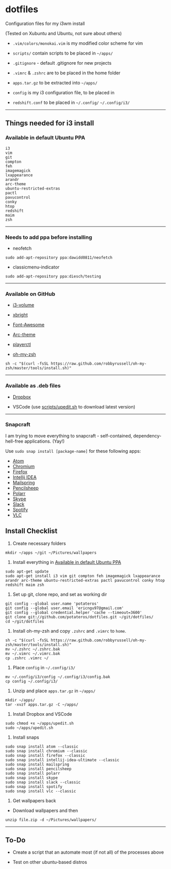# dotfiles

Configuration files for my i3wm install

(Tested on Xubuntu and Ubuntu, not sure about others)

- `.vim/colors/monokai.vim` is my modified color scheme for vim

- `scripts/` contain scripts to be placed in `~/apps/`

- `.gitignore` - default .gitignore for new projects

- `.vimrc` & `.zshrc` are to be placed in the home folder

- `apps.tar.gz` to be extracted into `~/apps/`

- `config` is my i3 configuration file, to be placed in

- `redshift.conf` to be placed in `~/.config/`
`~/.config/i3/`
---

## Things needed for i3 install


### Available in default Ubuntu PPA
```
i3
vim
git
compton
feh
imagemagick
lxappearance
arandr
arc-theme
ubuntu-restricted-extras
pactl
pavucontrol
conky
htop
redshift
maim
zsh
```

---

### Needs to add ppa before installing
- neofetch
```
sudo add-apt-repository ppa:dawidd0811/neofetch
```
- classicmenu-indicator
```
sudo add-apt-repository ppa:diesch/testing
```

---

### Available on GitHub

- [i3-volume](https://github.com/hastinbe/i3-volume)

- [xbright](https://github.com/snobb/xbright)

- [Font-Awesome](https://github.com/FortAwesome/Font-Awesome/releases)

- [Arc-theme](https://github.com/horst3180/Arc-theme)

- [playerctl](https://github.com/acrisci/playerctl/releases)

- [oh-my-zsh](https://github.com/robbyrussell/oh-my-zsh)

`sh -c "$(curl -fsSL https://raw.github.com/robbyrussell/oh-my-zsh/master/tools/install.sh)"`

---

### Available as .deb files

- [Dropbox](https://www.dropbox.com/install-linux)

- VSCode (use [scripts/upedit.sh](./scripts/upedit.sh) to download latest version)

---

### Snapcraft
I am trying to move everything to snapcraft - self-contained, dependency-hell-free applications. (Yay!)

Use `sudo snap install [package-name]` for these following apps:
- [Atom](https://snapcraft.io/atom)
- [Chromium](https://snapcraft.io/chromium)
- [Firefox](https://snapcraft.io/firefox)
- [Intellij IDEA](https://snapcraft.io/intellij-idea-ultimate)
- [Mailspring](https://snapcraft.io/mailspring)
- [Pencilsheep](https://snapcraft.io/pencilsheep)
- [Polarr](https://snapcraft.io/polarr)
- [Skype](https://snapcraft.io/skype)
- [Slack](https://snapcraft.io/slack)
- [Spotify](https://snapcraft.io/spotify)
- [VLC](https://snapcraft.io/vlc)

## Install Checklist

1. Create necessary folders
```
mkdir ~/apps ~/git ~/Pictures/wallpapers
```

1. Install everything in [Available in default Ubuntu PPA](#default-ppa)
```
sudo apt-get update
sudo apt-get install i3 vim git compton feh imagemagick lxappearance arandr arc-theme ubuntu-restricted-extras pactl pavucontrol conky htop redshift maim zsh
```

1. Set up git, clone repo, and set as working dir
```
git config --global user.name 'potateros'
git config --global user.email 'ericngu97@gmail.com'
git config --global credential.helper 'cache --timeout=3600'
git clone git://github.com/potateros/dotfiles.git ~/git/dotfiles/
cd ~/git/dotfiles
```

1. Install oh-my-zsh and copy `.zshrc` and `.vimrc` to `home`.
```
sh -c "$(curl -fsSL https://raw.github.com/robbyrussell/oh-my-zsh/master/tools/install.sh)"
mv ~/.zshrc ~/.zshrc.bak
mv ~/.vimrc ~/.vimrc.bak
cp .zshrc .vimrc ~/
```

1. Place `config` in `~/.config/i3/`
```
mv ~/.config/i3/config ~/.config/i3/config.bak
cp config ~/.config/i3/
```

1. Unzip and place `apps.tar.gz` in `~/apps/`
```
mkdir ~/apps/
tar -xvzf apps.tar.gz -C ~/apps/
```

1. Install Dropbox and VSCode
```
sudo chmod +x ~/apps/upedit.sh
sudo ~/apps/upedit.sh
```

1. Install snaps
```
sudo snap install atom --classic
sudo snap install chromium --classic
sudo snap install firefox --classic
sudo snap install intellij-idea-ultimate --classic
sudo snap install mailspring
sudo snap install pencilsheep
sudo snap install polarr
sudo snap install skype
sudo snap install slack --classic
sudo snap install spotify
sudo snap install vlc --classic
```

1. Get wallpapers back
- Download wallpapers and then
```
unzip file.zip -d ~/Pictures/wallpapers/
```

---
## To-Do

- Create a script that an automate most (if not all) of the processes above

- Test on other ubuntu-based distros

